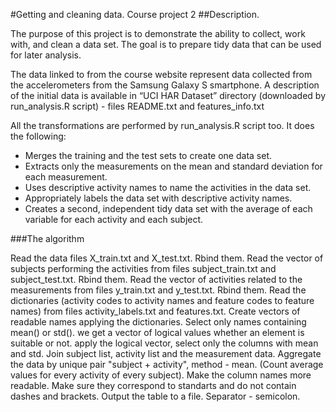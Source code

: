 #Getting and cleaning data. Course project 2
##Description.

The purpose of this project is to demonstrate the ability to collect, work with, and clean a data set. The goal is to prepare tidy data that can be used for later analysis. 

The data linked to from the course website represent data collected from the accelerometers from the Samsung Galaxy S smartphone. A description of the initial data is available in “UCI HAR Dataset” directory (downloaded by run_analysis.R script) - files README.txt and features_info.txt

All the transformations are performed by run_analysis.R script too.
It does the following:

* Merges the training and the test sets to create one data set.
* Extracts only the measurements on the mean and standard deviation for each measurement.
* Uses descriptive activity names to name the activities in the data set.
* Appropriately labels the data set with descriptive activity names. 
* Creates a second, independent tidy data set with the average of each variable for each activity and each subject. 

###The algorithm

Read the data files X_train.txt and X_test.txt. Rbind them.
Read the vector of subjects performing the activities from files subject_train.txt and subject_test.txt. Rbind them.
Read the vector of activities related to the measurements from files y_train.txt and y_test.txt. Rbind them.
Read the dictionaries (activity codes to activity names and feature codes to feature names) from files activity_labels.txt and features.txt.
Create vectors of readable names applying the dictionaries.
Select only names containing mean() or std().
we get a vector of logical values whether an element is suitable or not.
apply the logical vector, select only the columns with mean and std.
Join subject list, activity list and the measurement data.
Aggregate the data by unique pair "subject + activity", method - mean. (Count average values for every activity of every subject).
Make the column names more readable. Make sure they correspond to standarts and do not contain dashes and brackets.
Output the table to a file. Separator - semicolon.

